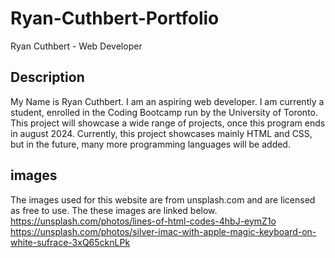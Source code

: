 # Ryan-Cuthbert-Portfolio
Ryan Cuthbert - Web Developer

## Description
My Name is Ryan Cuthbert. I am an aspiring web developer. I am currently a student, enrolled in the Coding Bootcamp run by the University of Toronto. This project will showcase a wide range of projects, once this program ends in august 2024. Currently, this project showcases mainly HTML and CSS, but in the future, many more programming languages will be added.

## images
The images used for this website are from unsplash.com and are licensed as free to use. The these images are linked below.
https://unsplash.com/photos/lines-of-html-codes-4hbJ-eymZ1o
https://unsplash.com/photos/silver-imac-with-apple-magic-keyboard-on-white-sufrace-3xQ65cknLPk

